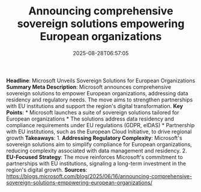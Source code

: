 ﻿---
title: "Announcing comprehensive sovereign solutions empowering European organizations"
date: "2025-08-28T06:57:05"
category: "Markets"
summary: ""
slug: "announcing comprehensive sovereign solutions empowering euro"
source_urls:
  - "https://blogs.microsoft.com/blog/2025/06/16/announcing-comprehensive-sovereign-solutions-empowering-european-organizations/"
seo:
  title: "Announcing comprehensive sovereign solutions empowering European organizations | Hash n Hedge"
  description: ""
  keywords: ["news", "markets", "brief"]
---
**Headline**: Microsoft Unveils Sovereign Solutions for European Organizations  **Summary Meta Description**: Microsoft announces comprehensive sovereign solutions to empower European organizations, addressing data residency and regulatory needs. The move aims to strengthen partnerships with EU institutions and support the region's digital transformation.  **Key Points**:  * Microsoft launches a suite of sovereign solutions tailored for European organizations * The solutions address data residency and compliance requirements under EU regulations (GDPR, eIDAS) * Partnership with EU institutions, such as the European Cloud Initiative, to drive regional growth  **Takeaways**:   1. **Addressing Regulatory Complexity**: Microsoft's sovereign solutions aim to simplify compliance for European organizations, reducing complexity associated with data management and residency. 2. **EU-Focused Strategy**: The move reinforces Microsoft's commitment to partnerships with EU institutions, signaling a long-term investment in the region's digital growth.  **Sources**:  https://blogs.microsoft.com/blog/2025/06/16/announcing-comprehensive-sovereign-solutions-empowering-european-organizations/ 
